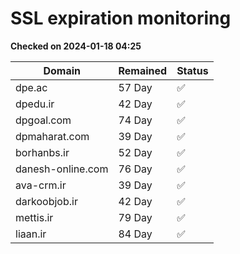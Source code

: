 # SSL expiration monitoring

**Checked on 2024-01-18 04:25**

| Domain | Remained | Status       |
|--------|----------|--------------|
| dpe.ac     | 57 Day   | ✅ |
| dpedu.ir     | 42 Day   | ✅ |
| dpgoal.com     | 74 Day   | ✅ |
| dpmaharat.com     | 39 Day   | ✅ |
| borhanbs.ir     | 52 Day   | ✅ |
| danesh-online.com     | 76 Day   | ✅ |
| ava-crm.ir     | 39 Day   | ✅ |
| darkoobjob.ir     | 42 Day   | ✅ |
| mettis.ir     | 79 Day   | ✅ |
| liaan.ir     | 84 Day   | ✅ |
